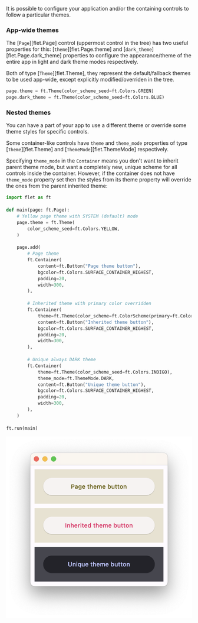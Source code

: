 It is possible to configure your application and/or the containing controls to follow a particular themes.

### App-wide themes

The [`Page`][flet.Page] control (uppermost control in the tree) has two useful properties for this: [`theme`][flet.Page.theme]
and [`dark_theme`][flet.Page.dark_theme] properties to configure the appearance/theme of the entire app in light and
dark theme modes respectively.

Both of type [`Theme`][flet.Theme], they represent the default/fallback themes to be used app-wide,
except explicitly modified/overriden in the tree.

```python
page.theme = ft.Theme(color_scheme_seed=ft.Colors.GREEN)
page.dark_theme = ft.Theme(color_scheme_seed=ft.Colors.BLUE)
```

### Nested themes

You can have a part of your app to use a different theme or override some theme styles for specific controls.

Some container-like controls have `theme` and `theme_mode` properties of type
[`Theme`][flet.Theme] and [`ThemeMode`][flet.ThemeMode] respectively.

Specifying `theme_mode` in the `Container` means you don't want to inherit parent theme mode,
but want a completely new, unique scheme for all controls inside the container.
However, if the container does not have `theme_mode` property set then the styles from its theme property
will override the ones from the parent inherited theme:

```python
import flet as ft

def main(page: ft.Page):
    # Yellow page theme with SYSTEM (default) mode
    page.theme = ft.Theme(
        color_scheme_seed=ft.Colors.YELLOW,
    )

    page.add(
        # Page theme
        ft.Container(
            content=ft.Button("Page theme button"),
            bgcolor=ft.Colors.SURFACE_CONTAINER_HIGHEST,
            padding=20,
            width=300,
        ),

        # Inherited theme with primary color overridden
        ft.Container(
            theme=ft.Theme(color_scheme=ft.ColorScheme(primary=ft.Colors.PINK)),
            content=ft.Button("Inherited theme button"),
            bgcolor=ft.Colors.SURFACE_CONTAINER_HIGHEST,
            padding=20,
            width=300,
        ),

        # Unique always DARK theme
        ft.Container(
            theme=ft.Theme(color_scheme_seed=ft.Colors.INDIGO),
            theme_mode=ft.ThemeMode.DARK,
            content=ft.Button("Unique theme button"),
            bgcolor=ft.Colors.SURFACE_CONTAINER_HIGHEST,
            padding=20,
            width=300,
        ),
    )

ft.run(main)
```

![Nested themes](../assets/cookbook/theming/nested-themes.png)
